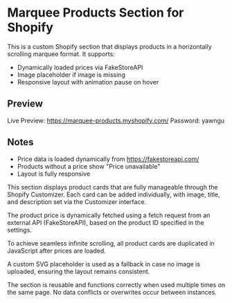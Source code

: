 # Marquee Products Section for Shopify

This is a custom Shopify section that displays products in a horizontally scrolling marquee format. It supports:

- Dynamically loaded prices via FakeStoreAPI
- Image placeholder if image is missing
- Responsive layout with animation pause on hover

## Preview
Live Preview: https://marquee-products.myshopify.com/
Password: yawngu

## Notes
- Price data is loaded dynamically from https://fakestoreapi.com/
- Products without a price show "Price unavailable"
- Layout is fully responsive


This section displays product cards that are fully manageable through the Shopify Customizer. Each card can be added individually, with image, title, and description set via the Customizer interface.

The product price is dynamically fetched using a fetch request from an external API (FakeStoreAPI), based on the product ID specified in the settings.

To achieve seamless infinite scrolling, all product cards are duplicated in JavaScript after prices are loaded.

A custom SVG placeholder is used as a fallback in case no image is uploaded, ensuring the layout remains consistent.

The section is reusable and functions correctly when used multiple times on the same page. No data conflicts or overwrites occur between instances.
